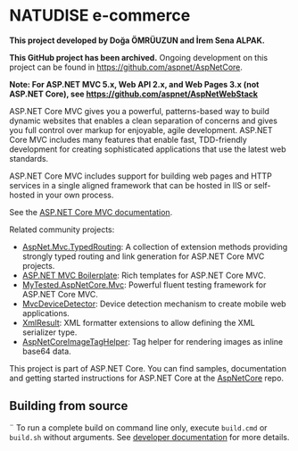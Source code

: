 NATUDISE e-commerce
===========================

**This project developed by Doğa ÖMRÜUZUN and İrem Sena ALPAK.** 

**This GitHub project has been archived.** Ongoing development on this project can be found in <https://github.com/aspnet/AspNetCore>.

**Note: For ASP.NET MVC 5.x, Web API 2.x, and Web Pages 3.x (not ASP.NET Core), see https://github.com/aspnet/AspNetWebStack**

ASP.NET Core MVC gives you a powerful, patterns-based way to build dynamic websites that enables a clean separation of concerns and gives you full control over markup for enjoyable, agile development. ASP.NET Core MVC includes many features that enable fast, TDD-friendly development for creating sophisticated applications that use the latest web standards.

ASP.NET Core MVC includes support for building web pages and HTTP services in a single aligned framework that can be hosted in IIS or self-hosted in your own process.

See the [ASP.NET Core MVC documentation](https://docs.microsoft.com/aspnet/core/).

Related community projects:
* [AspNet.Mvc.TypedRouting](https://github.com/ivaylokenov/AspNet.Mvc.TypedRouting): A collection of extension methods providing strongly typed routing and link generation for ASP.NET Core MVC projects.
* [ASP.NET MVC Boilerplate](https://visualstudiogallery.msdn.microsoft.com/6cf50a48-fc1e-4eaf-9e82-0b2a6705ca7d): Rich templates for ASP.NET Core MVC.
* [MyTested.AspNetCore.Mvc](https://github.com/ivaylokenov/MyTested.AspNetCore.Mvc): Powerful fluent testing framework for ASP.NET Core MVC.
* [MvcDeviceDetector](https://github.com/laskoviymishka/MvcDeviceDetector): Device detection mechanism to create mobile web applications.
* [XmlResult](https://github.com/Wallsmedia/XmlResult): XML formatter extensions to allow defining the XML serializer type.
* [AspNetCoreImageTagHelper](https://github.com/ignatandrei/AspNetCoreImageTagHelper): Tag helper for rendering images as inline base64 data.

This project is part of ASP.NET Core. You can find samples, documentation and getting started instructions for ASP.NET Core at the [AspNetCore](https://github.com/aspnet/AspNetCore) repo.

## Building from source
¨
To run a complete build on command line only, execute `build.cmd` or `build.sh` without arguments. See [developer documentation](https://github.com/aspnet/AspNetCore/wiki) for more details.